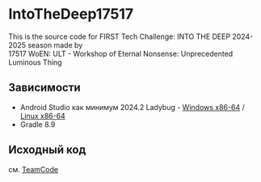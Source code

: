 # IntoTheDeep17517

This is the source code for FIRST Tech Challenge: INTO THE DEEP 2024-2025 season made by <br>
17517 WoEN: ULT - Workshop of Eternal Nonsense: Unprecedented Luminous Thing

## Зависимости

* Android Studio как минимум 2024.2 Ladybug - [Windows x86-64](https://redirector.gvt1.com/edgedl/android/studio/install/2024.2.2.13/android-studio-2024.2.2.13-windows.exe) / [Linux x86-64](https://redirector.gvt1.com/edgedl/android/studio/ide-zips/2024.2.2.13/android-studio-2024.2.2.13-linux.tar.gz)
* Gradle 8.9


## Исходный код

cм. [TeamCode](../TeamCode/src/main/java/org/firstinspires/ftc/teamcode)